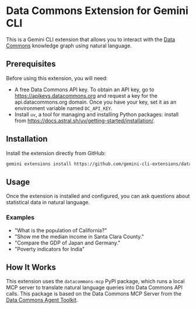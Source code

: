 # Data Commons Extension for Gemini CLI

This is a Gemini CLI extension that allows you to interact with the [Data Commons](https://datacommons.org/) knowledge graph using natural language.

## Prerequisites

Before using this extension, you will need:

-   A free Data Commons API key. To obtain an API key, go to https://apikeys.datacommons.org and request a key for the api.datacommons.org domain. Once you have your key, set it as an environment variable named `DC_API_KEY`.
-   Install `uv`, a tool for managing and installing Python packages: install from https://docs.astral.sh/uv/getting-started/installation/.

## Installation

Install the extension directly from GitHub:
```sh
gemini extensions install https://github.com/gemini-cli-extensions/datacommons
```

## Usage

Once the extension is installed and configured, you can ask questions about statistical data in natural language.

### Examples

*   "What is the population of California?"
*   "Show me the median income in Santa Clara County."
*   "Compare the GDP of Japan and Germany."
*   "Poverty indicators for India"

## How It Works

This extension uses the `datacommons-mcp` PyPI package, which runs a local MCP server to translate natural language queries into Data Commons API calls. This package is based on the Data Commons MCP Server from the [Data Commons Agent Toolkit](https://github.com/datacommonsorg/agent-toolkit/tree/main/packages/datacommons-mcp).
